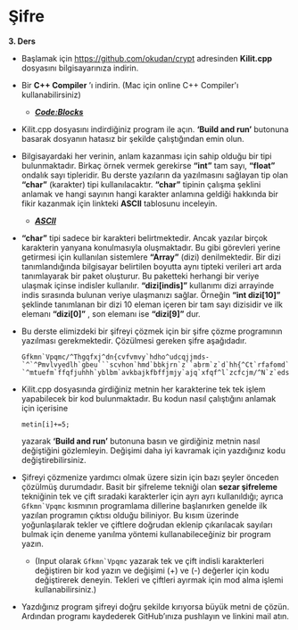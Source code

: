 # Şifre

**3. Ders**



  -	Başlamak için https://github.com/okudan/crypt adresinden **Kilit.cpp** dosyasını bilgisayarınıza indirin.
  -	Bir **C++ Compiler** ’ı indirin. (Mac için online C++ Compiler'ı kullanabilirsiniz)
	- ***[Code:Blocks](http://www.codeblocks.org/downloads/26)***
  -	Kilit.cpp dosyasını indirdiğiniz program ile açın. **‘Build and run’** butonuna basarak dosyanın hatasız bir şekilde çalıştığından emin olun.
  
  -	Bilgisayardaki her verinin, anlam kazanması için sahip olduğu bir tipi bulunmaktadır. Birkaç örnek vermek gerekirse **“int”** tam sayı, **“float”** ondalık sayı tipleridir. Bu derste yazıların da yazılmasını sağlayan tip olan **“char”** (karakter) tipi kullanılacaktır. **“char”** tipinin çalışma şeklini anlamak ve hangi sayının hangi karakter anlamına geldiği hakkında bir fikir kazanmak için linkteki **ASCII** tablosunu inceleyin.
	- ***[ASCII](https://en.cppreference.com/w/cpp/language/ascii)***
  -	**“char”** tipi sadece bir karakteri belirtmektedir. Ancak yazılar birçok karakterin yanyana konulmasıyla oluşmaktadır. Bu gibi görevleri yerine getirmesi için kullanılan sistemlere **“Array”** (dizi) denilmektedir. Bir dizi tanımlandığında bilgisayar belirtilen boyutta aynı tipteki verileri art arda tanımlayarak bir paket oluşturur. Bu paketteki herhangi bir veriye ulaşmak içinse indisler kullanılır. **“dizi[indis]”** kullanımı dizi arrayinde indis sırasında bulunan veriye ulaşmanızı sağlar. Örneğin **“int dizi[10]”** şeklinde tanımlanan bir dizi 10 eleman içeren bir tam sayı dizisidir ve ilk elemanı **“dizi[0]”** , son elemanı ise **“dizi[9]”** dur.

  -	Bu derste elimizdeki bir şifreyi çözmek için bir şifre çözme programının yazılması gerekmektedir. Çözülmesi gereken şifre aşağıdadır.
	```
	Gfkmn`Vpqmc/^Thgqfxj^dn{cvfvmvy`hdho^udcqjjmds-`^`^Pmvlvyedlh`gbeu```scvhon`hmd`bbkjrn`z``abrm`z`d`hh{^Ct`rfafomd``mlbmŰ{`^hdsdldo^tdzkfqjm`kjrudth`htsf^cts`e`"^`^`0``edu^Bqetjmp^VMP^2^bcfs`lbuj^ltdtl^tdsup^2^bcfs`GD,TQ13`tmss`tnohl^tdorpq`1tds^u`od`cjrj,ehth`cjrj,fqldl^ktnofq`^`^`rpm`nm`s`l^jkfqmdzdo^edsrmdscf^pxvm`hdho^ltmkbmn`oh{^hdsdldddl^pkbm`rjesd`lblq08^ehs-`^mtuefm`ffqfjuhhh`yblbm`avkbajkfbffjmjy`ajq`xfqf^l`zcfcjm/^N`z`eds^pkn`e`o^brm`"
	```
	
  -	Kilit.cpp dosyasında girdiğiniz metnin her karakterine tek tek işlem yapabilecek bir kod bulunmaktadır. Bu kodun nasıl çalıştığını anlamak için içerisine 
	```
	metin[i]+=5;
	```
	yazarak **‘Build and run’** butonuna basın ve girdiğiniz metnin nasıl değiştiğini gözlemleyin. Değişimi daha iyi kavramak için yazdığınız kodu değiştirebilirsiniz.
  -	Şifreyi çözmenize yardımcı olmak üzere sizin için bazı şeyler önceden çözülmüş durumdadır. Basit bir şifreleme tekniği olan **sezar şifreleme** tekniğinin tek ve çift sıradaki karakterler için ayrı ayrı kullanıldığı; ayrıca ``` Gfkmn`Vpqmc ``` kısmının programlama dillerine başlanırken genelde ilk yazılan programın çıktısı olduğu biliniyor. Bu kısım üzerinde yoğunlaşılarak tekler ve çiftlere doğrudan eklenip çıkarılacak sayıları bulmak için deneme yanılma yöntemi kullanabileceğiniz bir program yazın.
	- (Input olarak ``` Gfkmn`Vpqmc ``` yazarak tek ve çift indisli karakterleri değiştiren bir kod yazın ve değişimi (+) ve (-) değerler için kodu değiştirerek deneyin. Tekleri ve çiftleri ayırmak için mod alma işlemi kullanabilirsiniz.)
  -	Yazdığınız program şifreyi doğru şekilde kırıyorsa büyük metni de çözün. Ardından programı kaydederek GitHub’ınıza pushlayın ve linkini mail atın.